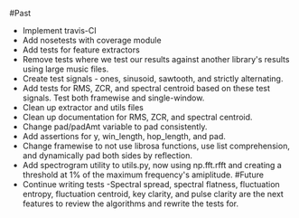 #Past
- Implement travis-CI
 - Add nosetests with coverage module
 - Add tests for feature extractors
 - Remove tests where we test our results against another library's results using large music files.
 - Create test signals - ones, sinusoid, sawtooth, and strictly alternating.
 - Add tests for RMS, ZCR, and spectral centroid based on these test signals. Test both framewise and single-window.
- Clean up extractor and utils files
 - Clean up documentation for RMS, ZCR, and spectral centroid.
 - Change pad/padAmt variable to pad consistently.
 - Add assertions for y, win_length, hop_length, and pad.
 - Change framewise to not use librosa functions, use list comprehension, and dynamically pad both sides by reflection.
 - Add spectrogram utility to utils.py, now using np.fft.rfft and creating a threshold at 1% of the maximum frequency's amiplitude.
#Future
- Continue writing tests
 -Spectral spread, spectral flatness, fluctuation entropy, fluctuation centroid, key clarity, and pulse clarity are the next features to review the algorithms and rewrite the tests for.


